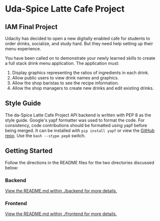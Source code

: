 # Uda-Spice Latte Cafe Project

## IAM Final Project

Udacity has decided to open a new digitally enabled cafe for students to order drinks, socialize, and study hard. But they need help setting up their menu experience.

You have been called on to demonstrate your newly learned skills to create a full stack drink menu application. The application must:

1) Display graphics representing the ratios of ingredients in each drink.
2) Allow public users to view drink names and graphics.
3) Allow the shop baristas to see the recipe information.
4) Allow the shop managers to create new drinks and edit existing drinks.

## Style Guide

The da-Spice Latte Cafe Project API backend is written with PEP 8 as the style guide. Google's yapf formatter was used to format the code. For consistency, code contributions should be formatted using yapf before being merged. It can be installed with `pip install yapf` or view the [GitHub repo](https://github.com/google/yapf). Use the ```bash --stype pep8``` switch.


## Getting Started

Follow the directions in the README files for the two directories discussed below:

### Backend

[View the README.md within ./backend for more details.](./backend/README.md)

### Frontend

[View the README.md within ./frontend for more details.](./frontend/README.md)
